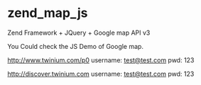 zend_map_js
===========

Zend Framework + JQuery + Google map API v3

You Could check the JS Demo of Google map.

http://www.twinium.com/p0
username: test@test.com
pwd: 123

http://discover.twinium.com
username: test@test.com
pwd: 123